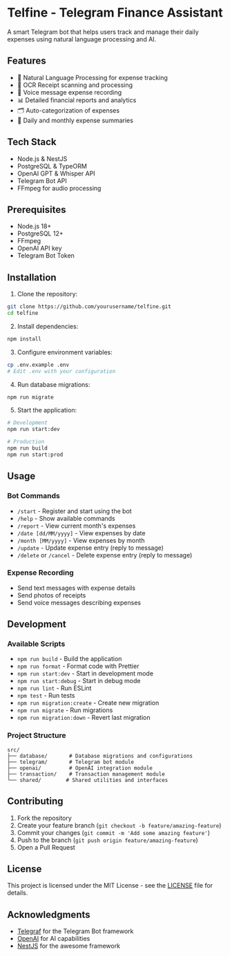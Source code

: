 # Telfine - Telegram Finance Assistant

A smart Telegram bot that helps users track and manage their daily expenses using natural language processing and AI.

## Features

- 💬 Natural Language Processing for expense tracking
- 📸 OCR Receipt scanning and processing
- 🎤 Voice message expense recording
- 📊 Detailed financial reports and analytics
- 🗂 Auto-categorization of expenses
- 📅 Daily and monthly expense summaries

## Tech Stack

- Node.js & NestJS
- PostgreSQL & TypeORM
- OpenAI GPT & Whisper API
- Telegram Bot API
- FFmpeg for audio processing

## Prerequisites

- Node.js 18+
- PostgreSQL 12+
- FFmpeg
- OpenAI API key
- Telegram Bot Token

## Installation

1. Clone the repository:
```bash
git clone https://github.com/yourusername/telfine.git
cd telfine
```

2. Install dependencies:
```bash
npm install
```

3. Configure environment variables:
```bash
cp .env.example .env
# Edit .env with your configuration
```

4. Run database migrations:
```bash
npm run migrate
```

5. Start the application:
```bash
# Development
npm run start:dev

# Production
npm run build
npm run start:prod
```

## Usage

### Bot Commands

- `/start` - Register and start using the bot
- `/help` - Show available commands
- `/report` - View current month's expenses
- `/date [dd/MM/yyyy]` - View expenses by date
- `/month [MM/yyyy]` - View expenses by month
- `/update` - Update expense entry (reply to message)
- `/delete` or `/cancel` - Delete expense entry (reply to message)

### Expense Recording

- Send text messages with expense details
- Send photos of receipts
- Send voice messages describing expenses

## Development

### Available Scripts

- `npm run build` - Build the application
- `npm run format` - Format code with Prettier
- `npm run start:dev` - Start in development mode
- `npm run start:debug` - Start in debug mode
- `npm run lint` - Run ESLint
- `npm test` - Run tests
- `npm run migration:create` - Create new migration
- `npm run migrate` - Run migrations
- `npm run migration:down` - Revert last migration

### Project Structure

```
src/
├── database/       # Database migrations and configurations
├── telegram/       # Telegram bot module
├── openai/         # OpenAI integration module
├── transaction/    # Transaction management module
└── shared/        # Shared utilities and interfaces
```

## Contributing

1. Fork the repository
2. Create your feature branch (`git checkout -b feature/amazing-feature`)
3. Commit your changes (`git commit -m 'Add some amazing feature'`)
4. Push to the branch (`git push origin feature/amazing-feature`)
5. Open a Pull Request

## License

This project is licensed under the MIT License - see the [LICENSE](LICENSE) file for details.

## Acknowledgments

- [Telegraf](https://github.com/telegraf/telegraf) for the Telegram Bot framework
- [OpenAI](https://openai.com) for AI capabilities
- [NestJS](https://nestjs.com) for the awesome framework
